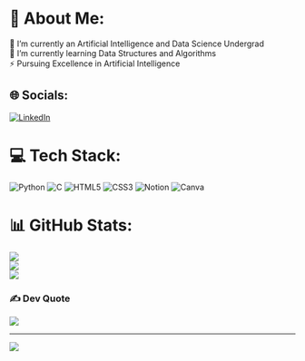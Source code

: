 # 💫 About Me:
🔭 I’m currently an Artificial Intelligence and Data Science Undergrad<br>🌱 I’m currently learning Data Structures and Algorithms<br>⚡ Pursuing Excellence in Artificial Intelligence


## 🌐 Socials:
[![LinkedIn](https://img.shields.io/badge/LinkedIn-%230077B5.svg?logo=linkedin&logoColor=white)](https://linkedin.com/in/rishit-tyagi) 

# 💻 Tech Stack:
![Python](https://img.shields.io/badge/python-3670A0?style=for-the-badge&logo=python&logoColor=ffdd54) ![C](https://img.shields.io/badge/c-%2300599C.svg?style=for-the-badge&logo=c&logoColor=white) ![HTML5](https://img.shields.io/badge/html5-%23E34F26.svg?style=for-the-badge&logo=html5&logoColor=white) ![CSS3](https://img.shields.io/badge/css3-%231572B6.svg?style=for-the-badge&logo=css3&logoColor=white) ![Notion](https://img.shields.io/badge/Notion-%23000000.svg?style=for-the-badge&logo=notion&logoColor=white) ![Canva](https://img.shields.io/badge/Canva-%2300C4CC.svg?style=for-the-badge&logo=Canva&logoColor=white)
# 📊 GitHub Stats:
![](https://github-readme-stats.vercel.app/api?username=rishxxt&theme=dark&hide_border=false&include_all_commits=false&count_private=false)<br/>
![](https://github-readme-streak-stats.herokuapp.com/?user=rishxxt&theme=dark&hide_border=false)<br/>
![](https://github-readme-stats.vercel.app/api/top-langs/?username=rishxxt&theme=dark&hide_border=false&include_all_commits=false&count_private=false&layout=compact)

### ✍️ Dev Quote
![](https://quotes-github-readme.vercel.app/api?type=horizontal&theme=radical)

---
[![](https://visitcount.itsvg.in/api?id=rishxxt&icon=0&color=0)](https://visitcount.itsvg.in)

<!-- Proudly created with GPRM ( https://gprm.itsvg.in ) -->

